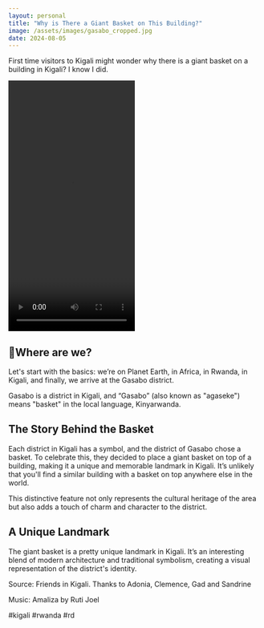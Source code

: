 ```yaml
---
layout: personal
title: "Why is There a Giant Basket on This Building?"
image: /assets/images/gasabo_cropped.jpg
date: 2024-08-05
---
```


First time visitors to Kigali might wonder why there is a giant basket on a building in Kigali? I know I did.

<video class="video-site" width="50%" height="500px"  preload="auto" controls>
  <source src="{{ '/assets/videos/gasabo_basket.mp4' | relative_url }}" type="video/mp4">
  Your browser does not support the video tag.
</video>

## 📍Where are we?

Let's start with the basics: we’re on Planet Earth, in Africa, in Rwanda, in Kigali, and finally, we arrive at the Gasabo district.

Gasabo is a district in Kigali, and “Gasabo” (also known as "agaseke") means "basket" in the local language, Kinyarwanda.

## The Story Behind the Basket

Each district in Kigali has a symbol, and the district of Gasabo chose a basket. To celebrate this, they decided to place a giant basket on top of a building, making it a unique and memorable landmark in Kigali. It’s unlikely that you'll find a similar building with a basket on top anywhere else in the world.

This distinctive feature not only represents the cultural heritage of the area but also adds a touch of charm and character to the district.

## A Unique Landmark

The giant basket is a pretty unique landmark in Kigali. It’s an interesting blend of modern architecture and traditional symbolism, creating a visual representation of the district's identity.

Source: Friends in Kigali. Thanks to Adonia, Clemence, Gad and Sandrine

Music: Amaliza by Ruti Joel

#kigali #rwanda #rd

